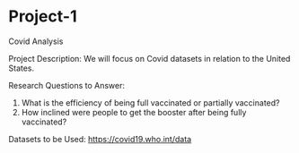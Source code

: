 # Project-1
Covid Analysis

Project Description: We will focus on Covid datasets in relation to the United States.

Research Questions to Answer:
1. What is the efficiency of being full vaccinated or partially vaccinated?
2. How inclined were people to get the booster after being fully vaccinated?

Datasets to be Used: https://covid19.who.int/data
